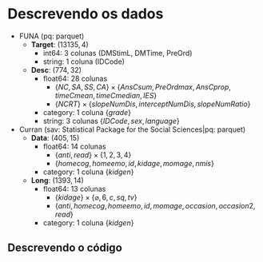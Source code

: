 # Descrevendo os dados

- FUNA (pq: parquet)
  - **Target**: $(13135, 4)$
    - int64: 3 colunas (DMStimL, DMTime, PreOrd)
    - string: 1 coluna (IDCode)
  - **Desc**: $(774, 32)$
    - float64: 28 colunas
      - $\{NC, SA, SS, CA\} \times \{AnsCsum, PreOrdmax, AnsCprop, timeCmean, timeCmedian, IES\}$
      - $\{NCRT\} \times \{slopeNumDis, interceptNumDis, slopeNumRatio\}$
    - category: 1 coluna $\{grade\}$
    - string: 3 colunas $\{IDCode, sex, language\}$
- Curran (sav: Statistical Package for the Social Sciences|pq: parquet)
  - **Data**: $(405, 15)$
    - float64: 14 colunas
      - $\{anti, read\} \times \{1, 2, 3, 4\}$
      - $\{homecog, homeemo, id, kidage, momage, nmis\}$
    - category: 1 coluna $\{kidgen\}$
  - **Long**: $(1393, 14)$
    - float64: 13 colunas
      - $\{kidage\} \times \{\varnothing, 6, c, sq, tv\}$
      - $\{anti, homecog, homeemo, id, momage, occasion, occasion2, read\}$
    - category: 1 coluna $\{kidgen\}$

## Descrevendo o código
